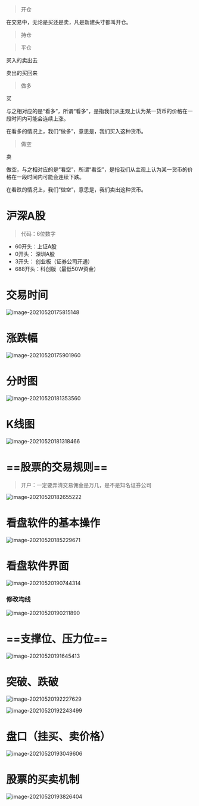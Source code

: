 >  开仓

在交易中，无论是买还是卖，凡是新建头寸都叫开仓。

> 持仓



> 平仓

买入的卖出去

卖出的买回来

> 做多

买

与之相对应的是“看多”，所谓“看多”，是指我们从主观上认为某一货币的价格在一段时间内可能会连续上涨。

在看多的情况上，我们“做多”，意思是，我们买入这种货币。

> 做空

卖

做空，与之相对应的是“看空”，所谓“看空”，是指我们从主观上认为某一货币的价格在一段时间内可能会连续下跌。

在看跌的情况上，我们“做空”，意思是，我们卖出这种货币。

# 沪深A股

> 代码：6位数字

+ 60开头：上证A股
+ 0开头：  深圳A股
+ 3开头：  创业板（证券公司开通）
+ 688开头：科创版（最低50W资金）

# 交易时间

![image-20210520175815148](markdownImg/股票/image-20210520175815148.png)

# 涨跌幅

![image-20210520175901960](markdownImg/股票/image-20210520175901960.png)

# 分时图

![image-20210520181353560](markdownImg/股票/image-20210520181353560.png)

# K线图

![image-20210520181318466](markdownImg/股票/image-20210520181318466.png)

# ==股票的交易规则==

> 开户：一定要弄清交易佣金是万几，是不是知名证券公司

![image-20210520182655222](markdownImg/股票/image-20210520182655222.png)



# 看盘软件的基本操作

![image-20210520185229671](markdownImg/股票/image-20210520185229671.png)

# 看盘软件界面

![image-20210520190744314](markdownImg/股票/image-20210520190744314.png)

### 修改均线

![image-20210520190211890](markdownImg/股票/image-20210520190211890.png)

# ==支撑位、压力位==

![image-20210520191645413](markdownImg/股票/image-20210520191645413.png)

# 突破、跌破

![image-20210520192227629](markdownImg/股票/image-20210520192227629.png)

![image-20210520192243499](markdownImg/股票/image-20210520192243499.png)

# 盘口（挂买、卖价格）

 ![image-20210520193049606](markdownImg/股票/image-20210520193049606.png)

# 股票的买卖机制

![image-20210520193826404](markdownImg/股票/image-20210520193826404.png)

